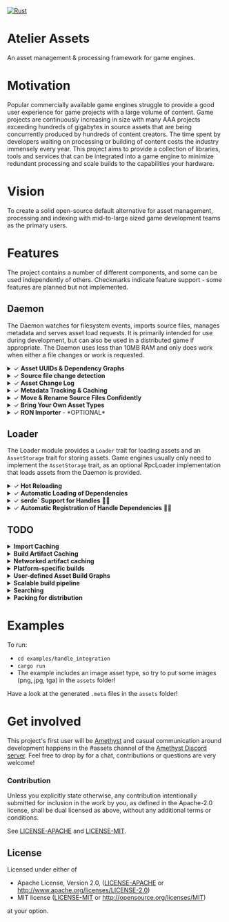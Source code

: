 [![Rust](https://github.com/bevyengine/bevy/workflows/CI/badge.svg)](https://github.com/bevyengine/bevy/actions)

# Atelier Assets
An asset management & processing framework for game engines.

# Motivation
Popular commercially available game engines struggle to provide a good user experience for game projects with a large volume of content. Game projects are continuously increasing in size with many AAA projects exceeding hundreds of gigabytes in source assets that are being concurrently produced by hundreds of content creators. The time spent by developers waiting on processing or building of content costs the industry immensely every year. This project aims to provide a collection of libraries, tools and services that can be integrated into a game engine to minimize redundant processing and scale builds to the capabilities your hardware. 

# Vision
To create a solid open-source default alternative for asset management, processing and indexing with mid-to-large sized game development teams as the primary users.

# Features
The project contains a number of different components, and some can be used independently of others. Checkmarks indicate feature support - some features are planned but not implemented.

## Daemon 
The Daemon watches for filesystem events, imports source files, manages metadata and serves asset load requests. It is primarily intended for use during development, but can also be used in a distributed game if appropriate. The Daemon uses less than 10MB RAM and only does work when either a file changes or work is requested.

<details><summary>&check; <b>Asset UUIDs & Dependency Graphs</b></summary><p>Every asset is identified by a 16-byte UUID that is generated when a source file is imported for the first time. Importers also produce an asset's build and load dependencies in terms of UUIDs which can be used to efficiently traverse the dependency graph of an asset without touching the filesystem. </p></details>
<details><summary>&check; <b>Source file change detection</b></summary><p>The daemon watches for filesystem changes and ensures source files are only imported when they change. Metadata and hashes are indexed locally in LMDB and version controlled in .meta files. Filesystem modification time and hashes are used to reduce redundant imports across your whole team to the greatest extent possible.</p></details>
<details><summary>&check; <b>Asset Change Log</b></summary><p>Asset metadata is maintained in LMDB, a transactional database. The database's consistency guarantees and snapshot support provides a way to synchronize external data stores with the current state of the asset metadata using the Asset Change Log of asset changes.</p></details>
<details><summary>&check; <b>Metadata Tracking & Caching</b></summary><p>When assets are imported from source files, metadata is generated and stored in `.meta` files together with source file, as well as cached in a database. Commit these to version control along with your source files.</p></details>
<details><summary>&check; <b>Move & Rename Source Files Confidently</b></summary><p>Since metadata is stored with the source file and UUIDs are used to identify individual assets, users can move, rename and share source files with others without breaking references between assets.</p></details>
<details><summary>&check; <b>Bring Your Own Asset Types</b></summary><p>Asset types are not included in this project. You define your own asset types and source file formats by implementing the `Importer` trait and registering these with a file extension. The Daemon will automatically run your `Importer` for files with the registered extension as required. All asset types must implement `serde::Serialize` + `serde::Deserialize` + `type_uuid::TypeUuidDynamic` + `Send`.</p></details>
<details><summary>&check; <b>RON Importer</b> - *OPTIONAL*</summary><p>An optional Importer and derive macro is included to simplify usage of serialized Rust types as source files using `serde`.

Type definition:
```rust
#[derive(Serialize, Deserialize, TypeUuid, SerdeImportable)]
#[uuid = "fab4249b-f95d-411d-a017-7549df090a4f"]
pub struct CustomAsset {
    pub cool_string: String,
    pub handle_from_path: Handle<crate::image::Image>,
    pub handle_from_uuid: Handle<crate::image::Image>,
}
```
`custom_asset.ron`:
```
{
    "fab4249b-f95d-411d-a017-7549df090a4f": 
    (
        cool_string: "thanks",
        // This references an asset from a file in the same directory called "amethyst.png"
        handle_from_path: "amethyst.png", 
        // This references an asset with a UUID (see associated .meta file for an asset's UUID)
        handle_from_uuid: "6c5ae1ad-ae30-471b-985b-7d017265f19f"
    )
}
```


</p></details>

## Loader
The Loader module provides a `Loader` trait for loading assets and an `AssetStorage` trait for storing assets. Game engines usually only need to implement the `AssetStorage` trait, as an optional RpcLoader implementation that loads assets from the Daemon is provided.
<details><summary>&check; <b>Hot Reloading</b> </summary><p>The built-in `RpcLoader` talks to the `Daemon` and automatically reloads assets in the running engine when an asset has changed.</p></details>
<details><summary>&check; <b>Automatic Loading of Dependencies</b> </summary><p>When a source file is imported and an asset is produed, dependencies are gathered for the asset and saved as metadata. Loader implementations automatically ensure that dependencies are loaded before the asset is loaded, and that they are unloaded after the asset is unloaded.</p></details>
<details><summary>&check; <b>serde` Support for Handles</b> 🎉💯 </summary><p>An optional Handle type is provided with support for deserialization and serialization using `serde`. Deserialization works for both an asset's UUID and its path. The UUID or path is automatically resolved to a Handle that refers to the corresponding loaded asset.</p></details>
<details><summary>&check; <b>Automatic Registration of Handle Dependencies</b> 🎉💯</summary><p>Handle references are automatically registered during import for an asset and the referenced assets are subsequently guaranteed to be loaded by the Loader before the depender asset is loaded. This means Handles in assets are guaranteed to be valid.</p></details>


## TODO
<details><summary><b>Import Caching</b></summary><p>Assets imported from a source file can be cached by a hash of their source file content and its ID, avoiding expensive parsing and disk operations across your whole team.</p></details>
<details><summary><b>Build Artifact Caching</b></summary><p>Assets are built using the provided build parameters only when requested. An asset's build artifact can be cached by a hash of its build dependencies, build parameters and source file content.</p></details>
<details><summary><b>Networked artifact caching</b></summary><p>Results of imports and builds can be re-used across your whole team using a networked cache server.</p></details>
<details><summary><b>Platform-specific builds</b></summary><p>Provide customized build parameters when building an asset and tailor the build artifact for a specific platform.</p></details>
<details><summary><b>User-defined Asset Build Graphs</b></summary><p>Users can define execution graphs for asset pre-processing  that are run when preparing an asset for loading.</p></details>
<details><summary><b>Scalable build pipeline</b></summary><p>Once assets are imported from sources, the build system aims to be completely pure in the functional programming sense. Inputs to asset builds are all known and declared in the import step. This design enables parallelizable and even distributed builds.</p></details>
<details><summary><b>Searching</b></summary><p>Search tags can be produced at import and are automatically indexed by <a href="https://github.com/tantivy-search/tantivy">tantivy</a> which enables <a href="https://tantivy-search.github.io/bench/">super fast text search</a>. The search index is incrementally maintained by subscribing to the Asset Change Log.</p></details>
<details><summary><b>Packing for distribution</b></summary><p>To distribute your game, you will want to pack assets into files with enough metadata to load them quickly. With the asset dependency graph known, it is possible implement custom asset packing schemes by applying knowledge about your game's usage pattern to optimize for sequential access.</p></details>

# Examples
To run:
- `cd examples/handle_integration`
- `cargo run`
- The example includes an image asset type, so try to put some images (png, jpg, tga) in the `assets` folder!

Have a look at the generated `.meta` files in the `assets` folder!

# Get involved
This project's first user will be [Amethyst](https://github.com/amethyst/amethyst) and casual communication around development happens in the #assets channel of the [Amethyst Discord server](https://discord.gg/amethyst). Feel free to drop by for a chat, contributions or questions are very welcome! 

### Contribution

Unless you explicitly state otherwise, any contribution intentionally
submitted for inclusion in the work by you, as defined in the Apache-2.0
license, shall be dual licensed as above, without any additional terms or
conditions.

See [LICENSE-APACHE](LICENSE-APACHE) and [LICENSE-MIT](LICENSE-MIT).

## License

Licensed under either of

* Apache License, Version 2.0, ([LICENSE-APACHE](LICENSE-APACHE) or http://www.apache.org/licenses/LICENSE-2.0)
* MIT license ([LICENSE-MIT](LICENSE-MIT) or http://opensource.org/licenses/MIT)

at your option.
